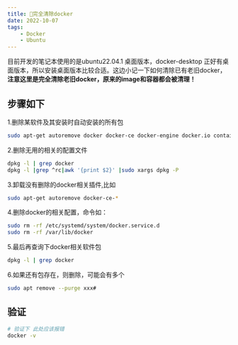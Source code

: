 ```yaml
---
title: 🧩完全清除docker
date: 2022-10-07
tags: 
    - Docker
    - Ubuntu
---
```


目前开发的笔记本使用的是ubuntu22.04.1 桌面版本，docker-desktop 正好有桌面版本，所以安装桌面版本比较合适。这边小记一下如何清除已有老旧docker，**注意这里是完全清除老旧docker，原来的image和容器都会被清理！**

## 步骤如下

1.删除某软件及其安装时自动安装的所有包

```sh
sudo apt-get autoremove docker docker-ce docker-engine docker.io containerd runc
```

2.删除无用的相关的配置文件

```sh
dpkg -l | grep docker
dpkg -l |grep ^rc|awk '{print $2}' |sudo xargs dpkg -P 
```
<!--more-->
3.卸载没有删除的docker相关插件,比如

```sh
sudo apt-get autoremove docker-ce-*
```

4.删除docker的相关配置，命令如：

```sh
sudo rm -rf /etc/systemd/system/docker.service.d
sudo rm -rf /var/lib/docker
```

5.最后再查询下docker相关软件包

```sh
dpkg -l | grep docker
```

6.如果还有包存在，则删除，可能会有多个

```sh
sudo apt remove --purge xxx# 
```

## 验证

```sh
# 验证下 此处应该报错
docker -v
```
